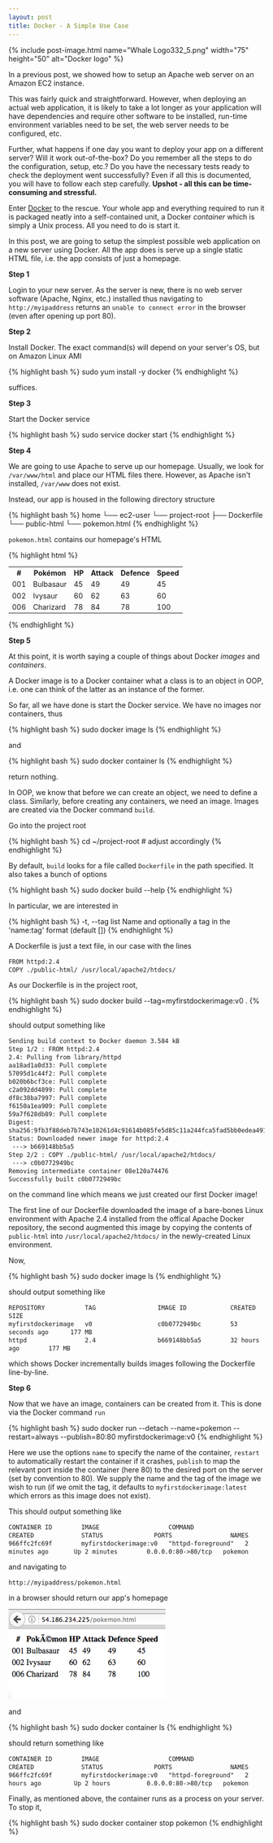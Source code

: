 ```yaml
---
layout: post
title: Docker - A Simple Use Case
---
```


{% include post-image.html name="Whale Logo332_5.png" width="75" height="50" alt="Docker logo" %}

In a previous post, we showed how to setup an Apache web server on an Amazon EC2 instance. 

This was fairly quick and straightforward. However, when deploying an actual web application, it is likely to take a lot longer as your application will have dependencies and require other software to be installed, run-time environment variables need to be set, the web server needs to be configured, etc. 

Further, what happens if one day you want to deploy your app on a different server? Will it work out-of-the-box? Do you remember all the steps to do the configuration, setup, etc.? Do you have the necessary tests ready to check the deployment went successfully? Even if all this is documented, you will have to follow each step carefully. **Upshot - all this can be time-consuming and stressful.**

Enter [Docker](https://www.docker.com/) to the rescue. Your whole app and everything required to run it is packaged neatly into a self-contained unit, a Docker *container* which is simply a Unix process. All you need to do is start it.

In this post, we are going to setup the simplest possible web application on a new server using Docker. All the app does is serve up a single static HTML file, i.e. the app consists of just a homepage.

**Step 1**

Login to your new server. As the server is new, there is no web server software (Apache, Nginx, etc.) installed thus navigating to `http://myipaddress` returns an `unable to connect error` in the browser (even after opening up port 80).

**Step 2**

Install Docker. The exact command(s) will depend on your server's OS, but on Amazon Linux AMI

{% highlight bash %}
sudo yum install -y docker
{% endhighlight %}

suffices.

**Step 3**

Start the Docker service

{% highlight bash %}
sudo service docker start
{% endhighlight %}

**Step 4**

We are going to use Apache to serve up our homepage. Usually, we look for `/var/www/html` and place our HTML files there. However, as Apache isn't installed, `/var/www` does not exist.

Instead, our app is housed in the following directory structure

{% highlight bash %}
home
└── ec2-user
    └── project-root
        ├── Dockerfile
        └── public-html
            └── pokemon.html
{% endhighlight %}

`pokemon.html` contains our homepage's HTML

{% highlight html %}
<table>
  <tr>
    <th>#</th>
    <th>Pokémon</th>
    <th>HP</th>
    <th>Attack</th>
    <th>Defence</th>
    <th>Speed</th>
  </tr>
  <tr>
    <td>001</td>
    <td>Bulbasaur</td>
    <td>45</td>
    <td>49</td>
    <td>49</td>
    <td>45</td>
  </tr>
  <tr>
    <td>002</td>
    <td>Ivysaur</td>
    <td>60</td>
    <td>62</td>
    <td>63</td>
    <td>60</td>
  </tr>
  <tr>
    <td>006</td>
    <td>Charizard</td>
    <td>78</td>
    <td>84</td>
    <td>78</td>
    <td>100</td>
  </tr>
</table>
{% endhighlight %}

**Step 5**

At this point, it is worth saying a couple of things about Docker *images* and *containers*. 

A Docker image is to a Docker container what a class is to an object in OOP, i.e. one can think of the latter as an instance of the former.

So far, all we have done is start the Docker service. We have no images nor containers, thus

{% highlight bash %}
sudo docker image ls
{% endhighlight %}

and

{% highlight bash %}
sudo docker container ls
{% endhighlight %}

return nothing.

In OOP, we know that before we can create an object, we need to define a class. Similarly, before creating any containers, we need an image. Images are created via the Docker command `build`.

Go into the project root

{% highlight bash %}
cd ~/project-root  # adjust accordingly
{% endhighlight %}

By default, `build` looks for a file called `Dockerfile` in the path specified. It also takes a bunch of options

{% highlight bash %}
sudo docker build --help
{% endhighlight %}

In particular, we are interested in

{% highlight bash %}
-t, --tag list Name and optionally a tag in the 'name:tag' format (default [])
{% endhighlight %}

A Dockerfile is just a text file, in our case with the lines

```
FROM httpd:2.4
COPY ./public-html/ /usr/local/apache2/htdocs/
```

As our Dockerfile is in the project root,

{% highlight bash %}
sudo docker build --tag=myfirstdockerimage:v0 .
{% endhighlight %}

should output something like 

```
Sending build context to Docker daemon 3.584 kB
Step 1/2 : FROM httpd:2.4
2.4: Pulling from library/httpd
aa18ad1a0d33: Pull complete
57095d1c44f2: Pull complete
b020b6bcf3ce: Pull complete
c2a092dd4899: Pull complete
df8c38ba7997: Pull complete
f6150a1ea909: Pull complete
59a7f628db89: Pull complete
Digest: sha256:9fb3f88deb7b743e10261d4c91614b085fe5d85c11a244fca5fad5bb0edea491
Status: Downloaded newer image for httpd:2.4
 ---> b669148bb5a5
Step 2/2 : COPY ./public-html/ /usr/local/apache2/htdocs/
 ---> c0b0772949bc
Removing intermediate container 08e120a74476
Successfully built c0b0772949bc
```

on the command line which means we just created our first Docker image! 

The first line of our Dockerfile downloaded the image of a bare-bones Linux environment with Apache 2.4 installed from the offical Apache Docker repository, the second augmented this image by copying the contents of `public-html` into `/usr/local/apache2/htdocs/` in the newly-created Linux environment.

Now, 

{% highlight bash %}
sudo docker image ls
{% endhighlight %}

should output something like

```
REPOSITORY           TAG                 IMAGE ID            CREATED             SIZE
myfirstdockerimage   v0                  c0b0772949bc        53 seconds ago      177 MB
httpd                2.4                 b669148bb5a5        32 hours ago        177 MB
```

which shows Docker incrementally builds images following the Dockerfile line-by-line.

**Step 6**

Now that we have an image, containers can be created from it. This is done via the Docker command `run`

{% highlight bash %}
sudo docker run --detach --name=pokemon --restart=always --publish=80:80 myfirstdockerimage:v0
{% endhighlight %}

Here we use the options `name` to specify the name of the container, `restart` to automatically restart the container if it crashes, `publish` to map the relevant port inside the container (here 80) to the desired port on the server (set by convention to 80). We supply the name and the tag of the image we wish to run (if we omit the tag, it defaults to `myfirstdockerimage:latest` which errors as this image does not exist).

This should output something like

```
CONTAINER ID        IMAGE                   COMMAND              CREATED             STATUS              PORTS                NAMES
966ffc2fc69f        myfirstdockerimage:v0   "httpd-foreground"   2 minutes ago       Up 2 minutes        0.0.0.0:80->80/tcp   pokemon
```

and navigating to

```
http://myipaddress/pokemon.html
```

in a browser should return our app's homepage

<div><img src=
"/assets/images/posts/2017-09-09-docker-a-simple-use-case/Screen Shot 2017-09-09 at 18.18.19.png"></div>

and 

{% highlight bash %}
sudo docker container ls
{% endhighlight %}

should return something like

```
CONTAINER ID        IMAGE                   COMMAND              CREATED             STATUS              PORTS                NAMES
966ffc2fc69f        myfirstdockerimage:v0   "httpd-foreground"   2 hours ago         Up 2 hours          0.0.0.0:80->80/tcp   pokemon
```

Finally, as mentioned above, the container runs as a process on your server. To stop it,

{% highlight bash %}
sudo docker container stop pokemon
{% endhighlight %}




































